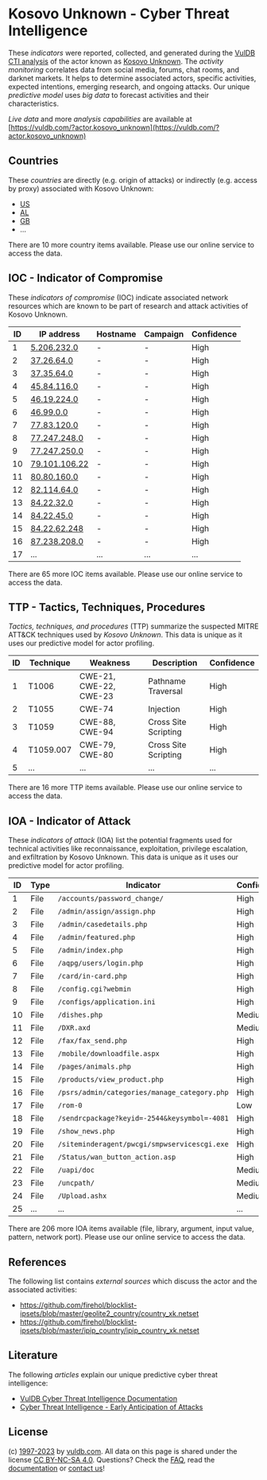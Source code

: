 # Kosovo Unknown - Cyber Threat Intelligence

These _indicators_ were reported, collected, and generated during the [VulDB CTI analysis](https://vuldb.com/?kb.cti) of the actor known as [Kosovo Unknown](https://vuldb.com/?actor.kosovo_unknown). The _activity monitoring_ correlates data from social media, forums, chat rooms, and darknet markets. It helps to determine associated actors, specific activities, expected intentions, emerging research, and ongoing attacks. Our unique _predictive model_ uses _big data_ to forecast activities and their characteristics.

_Live data_ and more _analysis capabilities_ are available at [https://vuldb.com/?actor.kosovo_unknown](https://vuldb.com/?actor.kosovo_unknown)

## Countries

These _countries_ are directly (e.g. origin of attacks) or indirectly (e.g. access by proxy) associated with Kosovo Unknown:

* [US](https://vuldb.com/?country.us)
* [AL](https://vuldb.com/?country.al)
* [GB](https://vuldb.com/?country.gb)
* ...

There are 10 more country items available. Please use our online service to access the data.

## IOC - Indicator of Compromise

These _indicators of compromise_ (IOC) indicate associated network resources which are known to be part of research and attack activities of Kosovo Unknown.

ID | IP address | Hostname | Campaign | Confidence
-- | ---------- | -------- | -------- | ----------
1 | [5.206.232.0](https://vuldb.com/?ip.5.206.232.0) | - | - | High
2 | [37.26.64.0](https://vuldb.com/?ip.37.26.64.0) | - | - | High
3 | [37.35.64.0](https://vuldb.com/?ip.37.35.64.0) | - | - | High
4 | [45.84.116.0](https://vuldb.com/?ip.45.84.116.0) | - | - | High
5 | [46.19.224.0](https://vuldb.com/?ip.46.19.224.0) | - | - | High
6 | [46.99.0.0](https://vuldb.com/?ip.46.99.0.0) | - | - | High
7 | [77.83.120.0](https://vuldb.com/?ip.77.83.120.0) | - | - | High
8 | [77.247.248.0](https://vuldb.com/?ip.77.247.248.0) | - | - | High
9 | [77.247.250.0](https://vuldb.com/?ip.77.247.250.0) | - | - | High
10 | [79.101.106.22](https://vuldb.com/?ip.79.101.106.22) | - | - | High
11 | [80.80.160.0](https://vuldb.com/?ip.80.80.160.0) | - | - | High
12 | [82.114.64.0](https://vuldb.com/?ip.82.114.64.0) | - | - | High
13 | [84.22.32.0](https://vuldb.com/?ip.84.22.32.0) | - | - | High
14 | [84.22.45.0](https://vuldb.com/?ip.84.22.45.0) | - | - | High
15 | [84.22.62.248](https://vuldb.com/?ip.84.22.62.248) | - | - | High
16 | [87.238.208.0](https://vuldb.com/?ip.87.238.208.0) | - | - | High
17 | ... | ... | ... | ...

There are 65 more IOC items available. Please use our online service to access the data.

## TTP - Tactics, Techniques, Procedures

_Tactics, techniques, and procedures_ (TTP) summarize the suspected MITRE ATT&CK techniques used by _Kosovo Unknown_. This data is unique as it uses our predictive model for actor profiling.

ID | Technique | Weakness | Description | Confidence
-- | --------- | -------- | ----------- | ----------
1 | T1006 | CWE-21, CWE-22, CWE-23 | Pathname Traversal | High
2 | T1055 | CWE-74 | Injection | High
3 | T1059 | CWE-88, CWE-94 | Cross Site Scripting | High
4 | T1059.007 | CWE-79, CWE-80 | Cross Site Scripting | High
5 | ... | ... | ... | ...

There are 16 more TTP items available. Please use our online service to access the data.

## IOA - Indicator of Attack

These _indicators of attack_ (IOA) list the potential fragments used for technical activities like reconnaissance, exploitation, privilege escalation, and exfiltration by Kosovo Unknown. This data is unique as it uses our predictive model for actor profiling.

ID | Type | Indicator | Confidence
-- | ---- | --------- | ----------
1 | File | `/accounts/password_change/` | High
2 | File | `/admin/assign/assign.php` | High
3 | File | `/admin/casedetails.php` | High
4 | File | `/admin/featured.php` | High
5 | File | `/admin/index.php` | High
6 | File | `/aqpg/users/login.php` | High
7 | File | `/card/in-card.php` | High
8 | File | `/config.cgi?webmin` | High
9 | File | `/configs/application.ini` | High
10 | File | `/dishes.php` | Medium
11 | File | `/DXR.axd` | Medium
12 | File | `/fax/fax_send.php` | High
13 | File | `/mobile/downloadfile.aspx` | High
14 | File | `/pages/animals.php` | High
15 | File | `/products/view_product.php` | High
16 | File | `/psrs/admin/categories/manage_category.php` | High
17 | File | `/rom-0` | Low
18 | File | `/sendrcpackage?keyid=-2544&keysymbol=-4081` | High
19 | File | `/show_news.php` | High
20 | File | `/siteminderagent/pwcgi/smpwservicescgi.exe` | High
21 | File | `/Status/wan_button_action.asp` | High
22 | File | `/uapi/doc` | Medium
23 | File | `/uncpath/` | Medium
24 | File | `/Upload.ashx` | Medium
25 | ... | ... | ...

There are 206 more IOA items available (file, library, argument, input value, pattern, network port). Please use our online service to access the data.

## References

The following list contains _external sources_ which discuss the actor and the associated activities:

* https://github.com/firehol/blocklist-ipsets/blob/master/geolite2_country/country_xk.netset
* https://github.com/firehol/blocklist-ipsets/blob/master/ipip_country/ipip_country_xk.netset

## Literature

The following _articles_ explain our unique predictive cyber threat intelligence:

* [VulDB Cyber Threat Intelligence Documentation](https://vuldb.com/?kb.cti)
* [Cyber Threat Intelligence - Early Anticipation of Attacks](https://www.scip.ch/en/?labs.20201022)

## License

(c) [1997-2023](https://vuldb.com/?kb.changelog) by [vuldb.com](https://vuldb.com/?kb.about). All data on this page is shared under the license [CC BY-NC-SA 4.0](https://creativecommons.org/licenses/by-nc-sa/4.0/). Questions? Check the [FAQ](https://vuldb.com/?kb.faq), read the [documentation](https://vuldb.com/?kb) or [contact us](https://vuldb.com/?contact)!

